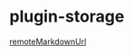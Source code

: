 # plugin-storage

[remoteMarkdownUrl](https://raw.githubusercontent.com/beautywe/plugin-storage/master/README.md)